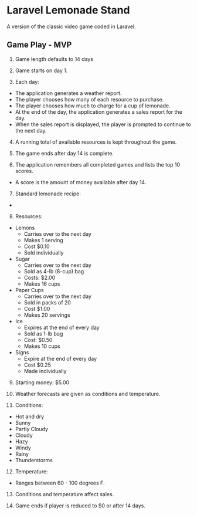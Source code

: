 # Laravel Lemonade Stand

A version of the classic video game coded in Laravel.

## Game Play - MVP

1. Game length defaults to 14 days

2. Game starts on day 1.

3. Each day:
  * The application generates a weather report.
  * The player chooses how many of each resource to purchase.
  * The player chooses how much to charge for a cup of lemonade.
  * At the end of the day, the application generates a sales report for the day.
  * When the sales report is displayed, the player is prompted to continue to the next day.

4. A running total of available resources is kept throughout the game.

5. The game ends after day 14 is complete.

6. The application remembers all completed games and lists the top 10 scores.
  * A score is the amount of money available after day 14.

7. Standard lemonade recipe:
  * 

8. Resources:
  * Lemons
    - Carries over to the next day
    - Makes 1 serving
    - Cost $0.10
    - Sold individually
  * Sugar
    - Carries over to the next day
    - Sold as 4-lb (8-cup) bag
    - Costs: $2.00
    - Makes 16 cups
  * Paper Cups
    - Carries over to the next day
    - Sold in packs of 20
    - Cost $1.00
    - Makes 20 servings
  * Ice
    - Expires at the end of every day
    - Sold as 1-lb bag
    - Cost: $0.50
    - Makes 10 cups
  * Signs
    - Expire at the end of every day
    - Cost $0.25
    - Made individually

9. Starting money: $5.00

10. Weather forecasts are given as conditions and temperature.

11. Conditions:
  * Hot and dry
  * Sunny
  * Partly Cloudy
  * Cloudy
  * Hazy
  * Windy
  * Rainy
  * Thunderstorms

12. Temperature:
  * Ranges between 60 - 100 degrees F.

13. Conditions and temperature affect sales.

14. Game ends if player is reduced to $0 or after 14 days.